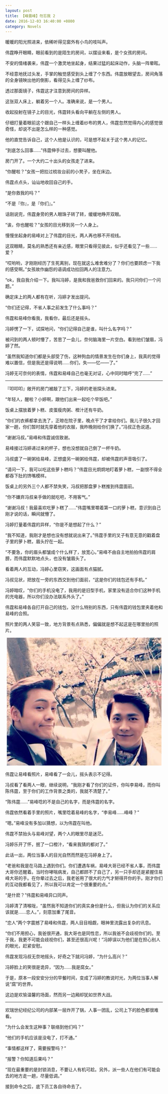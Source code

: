 ```yaml
---
layout: post
title: 【峰霆峰】勿忘我 2
date: 2016-12-03 16:40:00 +0800
category: Novels
---
```

暖暖的阳光照进来，依稀听得见窗外有小鸟的吱叫声。

伟霆睁开眼睛，眼前看到的是陌生的房间，以摆设来看，是个女孩的房间。

不安的情绪袭来，伟霆一个激灵地坐起身，结果过猛的起床动作，头脑一阵晕眩。

不经意地抚过头发，手掌的触觉感受到头上缠了个东西。伟霆放眼望去，房间角落的全身镜映出他的倒影，看得见头上缠了纱布。

透过那面镜子，伟霆这才注意到房间的异样。

这张双人床上，躺着另一个人。准确来说，是一个男人。

收起投射在镜子上的目光，伟霆转头看向平躺在左侧的男人。

仔细打量着眼前这个跟自己一样头上缠着纱布的男人，伟霆忽然觉得内心的感觉很奇怪，却说不出是怎么样的一种感觉。

他的直觉告诉自己，这个人他是认识的，可是想不起关于这个男人的记忆。

“到底怎么回事……”伟霆伸手过去，想要叫醒他。

房门开了。一个大约二十出头的女孩走了进来。

“你醒啦？”女孩一把拉过梳妆台前的小凳子，坐在床边。

伟霆点点头，讪讪地收回自己的手。

“是你救我的吗？”

“不是『你』，是『你们』。”

话刚说完，伟霆身旁的男人眼珠子转了转，缓缓地睁开双眼。

“诶，你也醒啦？”女孩的目光移到另一个人身上。

慢慢坐起身的易峰对上了伟霆的目光，两人再也移不开视线。

这双眼睛，莫名的熟悉还有亲近感，眼里只看得见彼此，似乎还看见了一些……爱？

“哎哟哟，才刚刚经历了生死离别，现在就这么难舍难分了？你们也要顾虑一下我的感受啊。”女孩故作幽怨的语调成功拉回两人的注意力。

“ok，我自我介绍一下。我叫冯婷，是我和我爸救你们回来的。我只问你们一个问题。”

确定床上的两人都有在听，冯婷才发出提问。

“你们还记得，不省人事之前发生了什么事吗？”

伟霆和易峰你看我，我看你，最后还是摇头。

冯婷愣了一下，试探地问，“你们记得自己是谁，叫什么名字吗？”

被问到的两人顿时懵了，苦思了一会儿，奈何脑海里一片空白。看到他们皱眉，冯婷了然。

“虽然我知道你们都是头部受了伤，这种狗血的情景发生在你们身上，我真的觉得难以置信，但是我还是得说明……你们，失——忆——了。”

冯婷无可奈何的表情，伟霆和易峰自己也毫无对证，心中同时暗呼“完了……”

---

『叩叩叩』敞开的房门被敲了三下，冯婷的老爸探头进来。

“年轻人，醒啦？小婷啊，跟他们出来一起吃个早饭吧。”

饭桌上摆放着萝卜糕、皮蛋瘦肉粥、橙汁还有牛奶。

“你们的衣裤都拿去洗了，正晾在院子里，晚点干了才拿给你们。我儿子很久才回家一趟，你们暂时就先穿着他的衣服，我昨晚刚给你们换了。”冯叔正色说道。

“谢谢冯叔。”易峰和伟霆诚信致谢。

易峰接过冯婷递过来的杯子，想也没想就自己倒了一杯牛奶。

冯叔盛了一碗粥给易峰，正想盛另一碗粥给伟霆，却被伟霆的声音吸引了。

“请问一下，我可以吃这些萝卜糕吗？”伟霆目光炯炯地盯着萝卜糕，一副恨不得全都吞下肚的馋嘴模样。

饭桌上的另外三个人都不禁失笑，冯叔把那盘萝卜糕推到伟霆面前。

“你不嫌弃冯叔亲手做的就吃吧，不用客气。”

“谢谢冯叔！我最喜欢吃萝卜糕了……”伟霆嘴里嚼着第一口的萝卜糕，意识到自己刚才说的话，瞬间就懵了。

冯婷打量着伟霆的异样，“你是不是想起了什么？”

“我不知道，我刚才是想也没有想就说出来了。”伟霆手里的叉子有意无意的戳着盘子里的萝卜糕，眉头拧在一起。

“不要急，你的眉头都皱成个什么样了，放宽心。”易峰不由自主地拍拍伟霆的肩膀，而伟霆默默地点头，也没有皱眉头了。

看着两人的互动，冯婷心里窃笑，这画面有点猫腻。

冯叔见状，把放在一旁的东西交到他们面前，“这是你们的钱包还有手机。”

冯婷暗叹，“你们的手机没电了，我用的是旧型手机，家里没有适合你们这种手机的充电器，所以你们没办法联系外头了。”

伟霆和易峰各自打开自己的钱包，没什么特别的东西，只有伟霆的钱包里夹着他和易峰的合照。

照片里的两人笑容一致，地方背景有点熟悉，偏偏就是想不起这是在哪里拍的照片。

<p align="center"><img src="/assets/dfm1.jpg" style="max-width: 550px"></p>

伟霆让易峰看照片，易峰看了一会儿，摇头表示不记得。

冯叔看了看两人一眼，继续说明，“我刚才看了你们的证件，你叫李易峰，而你叫陈伟霆，至于你们的工作背景之类的，我就不清楚了。”

“陈伟霆……”易峰唸的不是自己的名字，而是伟霆的名字。

伟霆依然看着手里的照片，嘴里唸着易峰的名字，“李易峰……峰峰？”

“嗯。”易峰没有多加以猜想，以为伟霆在叫他。

伟霆不禁抬头与易峰对望，两个人的眼里尽是迷茫。

冯婷乐开了怀，抿了一口橙汁，“看来我猜的都对了。”

此话一出，两位当事人的目光自然而然是在冯婷身上了。

“老爸和我是在马路上遇到你们。你们遭遇车祸，易峰大哥已经不省人事，而伟霆大哥你还醒着。当时你哮喘病发，自己都顾不了自己了，另一只手却还是紧握住易峰大哥的手。在你晕过去之后，我老爸用了很大的力气才掰得开你的手。刚才你们的互动我都看见了，所以我可以肯定一个很重要的点。”

“是什麽？”伟霆和易峰异口同声。

冯婷清了清喉咙，“虽然我不知道你们的真实身份是什么，但我认为你们的关系应该就是……恋人。”，刻意加重了尾音。

“恋人”两个字震撼了易峰和伟霆，两人目目相觑，眼神里流露出复杂的讯息。

“你们不用担心，我爸很开通，我大哥也是同性恋，所以我爸不会歧视你们的。至于我，我更不可能会歧视你们，甚至还很高兴呢！”冯婷误以为他们是在担心别人的眼光，赶紧安慰。

伟霆发现冯叔无奈地摇头，好奇之下就问冯婷，“为什么高兴？”

冯婷脸上的笑很是诡异，“因为……我是腐女。”

于是，原本一段安安分分的早餐时间，变成了冯婷的教说时光，为两位当事人解说“腐”的世界。

这边是欢愉温馨的场面，然而另一边厢却犹如世界大战。

---

欢瑞世纪经纪公司的内部某一层炸开了锅，人事一团乱，公司上下的脸色都很难看。

“为什么会发生这种事？联络到他们吗？”

“他们的手机应该是没电了，打不通。”

“事情都这样了，需要报警吗？”

“报警？你知道后果吗？”

“现在最重要的是封锁消息，不要让人有机可趁。另外，派一些人在他们有可能会去的地方走一趟，尽量低调。”

接到命令之后，底下员工各自待命去了。
